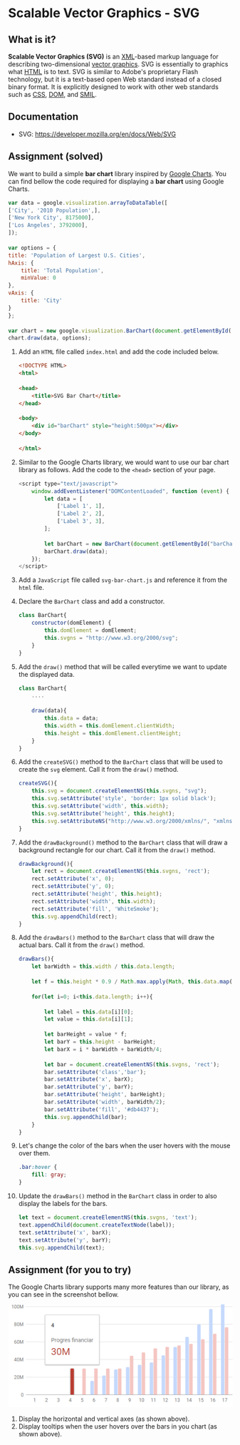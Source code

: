 # Scalable Vector Graphics - SVG

## What is it?
**Scalable Vector Graphics (SVG)** is an
[XML](https://developer.mozilla.org/en-US/docs/XML)-based markup language for
describing two-dimensional [vector
graphics](https://en.wikipedia.org/wiki/Vector_graphics). SVG is essentially to
graphics what [HTML](https://developer.mozilla.org/en-US/docs/Web/HTML) is to
text. SVG is similar to Adobe's proprietary Flash technology, but it is a
text-based open Web standard instead of a closed binary format. It is explicitly
designed to work with other web standards such as
[CSS](https://developer.mozilla.org/en-US/docs/CSS),
[DOM](https://developer.mozilla.org/en-US/docs/DOM), and
[SMIL](https://developer.mozilla.org/en-US/docs/Web/SVG/SVG_animation_with_SMIL).

## Documentation

-   SVG: <https://developer.mozilla.org/en/docs/Web/SVG>

## Assignment (solved)
We want to build a simple **bar chart** library inspired by [Google Charts](https://developers.google.com/chart/interactive/docs/gallery/barchart). You can find bellow the code required for displaying a **bar chart** using Google Charts.

```JavaScript
var data = google.visualization.arrayToDataTable([
['City', '2010 Population',],
['New York City', 8175000],
['Los Angeles', 3792000],
]);

var options = {
title: 'Population of Largest U.S. Cities',
hAxis: {
    title: 'Total Population',
    minValue: 0
},
vAxis: {
    title: 'City'
}
};

var chart = new google.visualization.BarChart(document.getElementById('chart_div'));
chart.draw(data, options);
```
1. Add an `HTML` file called `index.html` and add the code included below.

    ```HTML
    <!DOCTYPE HTML>
    <html>

    <head>
        <title>SVG Bar Chart</title>
    </head>

    <body>
        <div id="barChart" style="height:500px"></div>
    </body>

    </html>
    ```

2. Similar to the Google Charts library, we would want to use our bar chart library as follows. Add the code to the `<head>` section of your page.

    ```JavaScript
    <script type="text/javascript">
        window.addEventListener("DOMContentLoaded", function (event) {
            let data = [
                ['Label 1', 1],
                ['Label 2', 2],
                ['Label 3', 3],
            ];

            let barChart = new BarChart(document.getElementById("barChart"));
            barChart.draw(data);
        });
    </script>
    ```
2. Add a `JavaScript` file called `svg-bar-chart.js` and reference it from the `html` file.
3. Declare the `BarChart` class and add a constructor.
    
    ```JavaScript
    class BarChart{
        constructor(domElement) {
            this.domElement = domElement;
            this.svgns = "http://www.w3.org/2000/svg"; 
        }
    }
    ```
4. Add the `draw()` method that will be called everytime we want to update the displayed data.

    ```JavaScript
    class BarChart{
        ....

        draw(data){
            this.data = data;
            this.width = this.domElement.clientWidth;
            this.height = this.domElement.clientHeight;
        }
    }
    ```
5. Add the `createSVG()` method to the `BarChart` class that will be used to create the `svg` element. Call it from the `draw()` method.

    ```JavaScript
    createSVG(){
        this.svg = document.createElementNS(this.svgns, "svg");
        this.svg.setAttribute('style', 'border: 1px solid black');
        this.svg.setAttribute('width', this.width);
        this.svg.setAttribute('height', this.height);
        this.svg.setAttributeNS("http://www.w3.org/2000/xmlns/", "xmlns:xlink", "http://www.w3.org/1999/xlink");
    }
    ```
6. Add the `drawBackground()` method to the `BarChart` class that will draw a background rectangle for our chart. Call it from the `draw()` method.

    ```JavaScript
    drawBackground(){
        let rect = document.createElementNS(this.svgns, 'rect');
        rect.setAttribute('x', 0);
        rect.setAttribute('y', 0);
        rect.setAttribute('height', this.height);
        rect.setAttribute('width', this.width);
        rect.setAttribute('fill', 'WhiteSmoke');
        this.svg.appendChild(rect);
    }
    ```
7. Add the `drawBars()` method to the `BarChart` class that will draw the actual bars. Call it from the `draw()` method.

    ```JavaScript
    drawBars(){
        let barWidth = this.width / this.data.length;

        let f = this.height * 0.9 / Math.max.apply(Math, this.data.map(x=>x[1]));

        for(let i=0; i<this.data.length; i++){

            let label = this.data[i][0];
            let value = this.data[i][1];

            let barHeight = value * f;
            let barY = this.height - barHeight;
            let barX = i * barWidth + barWidth/4;

            let bar = document.createElementNS(this.svgns, 'rect');
            bar.setAttribute('class','bar');
            bar.setAttribute('x', barX);
            bar.setAttribute('y', barY);
            bar.setAttribute('height', barHeight);
            bar.setAttribute('width', barWidth/2);
            bar.setAttribute('fill', '#db4437');
            this.svg.appendChild(bar); 
        }
    }
    ```

9. Let's change the color of the bars when the user hovers with the mouse over them.

    ```CSS
    .bar:hover {
        fill: gray;
    }
    ```

8. Update the `drawBars()` method in the `BarChart` class in order to also display the labels for the bars.

    ```JavaScript
    let text = document.createElementNS(this.svgns, 'text');
    text.appendChild(document.createTextNode(label));
    text.setAttribute('x', barX);
    text.setAttribute('y', barY);
    this.svg.appendChild(text);
    ```

## Assignment (for you to try)
The Google Charts library supports many more features than our library, as you can see in the screenshot bellow. 

![Google Charts](media/google-charts.png)

1. Display the horizontal and vertical axes (as shown above).
2. Display tooltips when the user hovers over the bars in you chart (as shown above).